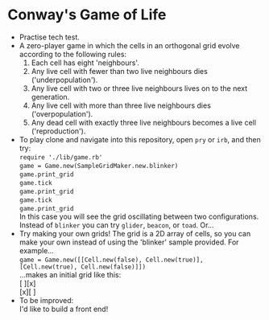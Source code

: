 # Conway's Game of Life

* Practise tech test.
* A zero-player game in which the cells in an orthogonal grid evolve according to the following rules:
    1. Each cell has eight 'neighbours'.
    2. Any live cell with fewer than two live neighbours dies ('underpopulation').
    3. Any live cell with two or three live neighbours lives on to the next generation.
    4. Any live cell with more than three live neighbours dies ('overpopulation').
    5. Any dead cell with exactly three live neighbours becomes a live cell ('reproduction').
* To play clone and navigate into this repository, open `pry` or `irb`, and then try:                  
`require './lib/game.rb'`               
`game = Game.new(SampleGridMaker.new.blinker)`                
`game.print_grid`              
`game.tick`               
`game.print_grid`               
`game.tick`                
`game.print_grid`          
In this case you will see the grid oscillating between two configurations.  Instead of `blinker` you can try `glider`, `beacon`, or `toad`.  Or...
* Try making your own grids!  The grid is a 2D array of cells, so you can make your own instead of using the 'blinker' sample provided.  For example...           
`game = Game.new([[Cell.new(false), Cell.new(true)], [Cell.new(true), Cell.new(false)]])`                        
...makes an initial grid like this:                   
[ ][x]                 
[x][ ]
* To be improved:                
I'd like to build a front end!
